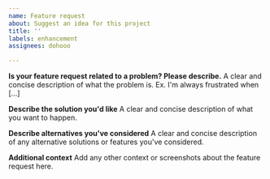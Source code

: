 ```yaml
---
name: Feature request
about: Suggest an idea for this project
title: ''
labels: enhancement
assignees: dohooo

---
```





<!---
I am still actively maintaining this project, but because I have more work to do in life, I will only deal with problems on weekends at present. If you have important and urgent problems, you can ask me to give some time for you through Sponsor. ❤️
-->





**Is your feature request related to a problem? Please describe.**
A clear and concise description of what the problem is. Ex. I'm always frustrated when [...]

**Describe the solution you'd like**
A clear and concise description of what you want to happen.

**Describe alternatives you've considered**
A clear and concise description of any alternative solutions or features you've considered.

**Additional context**
Add any other context or screenshots about the feature request here.
